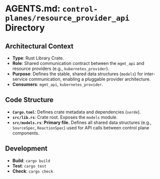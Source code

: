 # AGENTS.md: `control-planes/resource_provider_api` Directory

## Architectural Context

-   **Type**: Rust Library Crate.
-   **Role**: Shared communication contract between the `mgmt_api` and resource providers (e.g., `kubernetes_provider`).
-   **Purpose**: Defines the stable, shared data structures (`models`) for inter-service communication, enabling a pluggable provider architecture.
-   **Consumers**: `mgmt_api`, `kubernetes_provider`.

## Code Structure

-   **`Cargo.toml`**: Defines crate metadata and dependencies (`serde`).
-   **`src/lib.rs`**: Crate root. Exposes the `models` module.
-   **`src/models.rs`**: **Primary file.** Defines all shared data structures (e.g., `SourceSpec`, `ReactionSpec`) used for API calls between control plane components.

## Development

-   **Build**: `cargo build`
-   **Test**: `cargo test`
-   **Check**: `cargo check`
